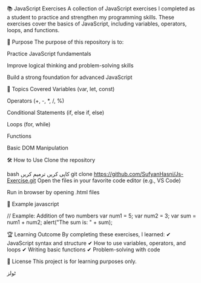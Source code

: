 📚 JavaScript Exercises
A collection of JavaScript exercises I completed as a student to practice and strengthen my programming skills.
These exercises cover the basics of JavaScript, including variables, operators, loops, and functions.

🎯 Purpose
The purpose of this repository is to:

Practice JavaScript fundamentals

Improve logical thinking and problem-solving skills

Build a strong foundation for advanced JavaScript

📂 Topics Covered
Variables (var, let, const)

Operators (+, -, *, /, %)

Conditional Statements (if, else if, else)

Loops (for, while)

Functions

Basic DOM Manipulation

🛠 How to Use
Clone the repository

bash
کاپی کریں
ترمیم کریں
git clone https://github.com/SufyanHasni/Js-Exercise.git
Open the files in your favorite code editor (e.g., VS Code)

Run in browser by opening .html files

📌 Example
javascript

// Example: Addition of two numbers
var num1 = 5;
var num2 = 3;
var sum = num1 + num2;
alert("The sum is: " + sum);

🏆 Learning Outcome
By completing these exercises, I learned:
✔ JavaScript syntax and structure
✔ How to use variables, operators, and loops
✔ Writing basic functions
✔ Problem-solving with code

📜 License
This project is for learning purposes only.




ٹولز



